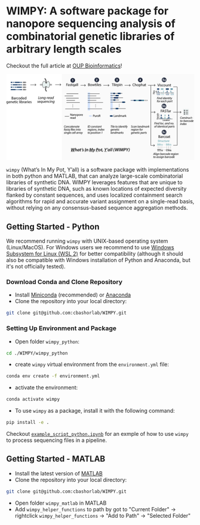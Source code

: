 # WIMPY: A software package for nanopore sequencing analysis of combinatorial genetic libraries of arbitrary length scales

<!-- TODO: add link to preprint/journal -->
Checkout the full article at [OUP Bioinformatics]()!

![abstract](./pipeline.jpg)

`wimpy` (What’s In My Pot, Y’all) is a software package with implementations in both python and MATLAB, that can analyze large-scale combinatorial libraries of synthetic DNA. WIMPY leverages features that are unique to libraries of synthetic DNA, such as known locations of expected diversity flanked by constant sequences, and uses localized containment search algorithms for rapid and accurate variant assignment on a single-read basis, without relying on any consensus-based sequence aggregation methods.

## Getting Started - Python

We recommend running `wimpy` with UNIX-based operating system (Linux/MacOS). For Windows users we recommend to use [Windows Subsystem for Linux (WSL 2)](https://learn.microsoft.com/en-us/windows/wsl/install) for better compatibility (although it should also be compatible with Windows installation of Python and Anaconda, but it's not officially tested).

### Download Conda and Clone Repository

- Install [Miniconda](https://docs.anaconda.com/miniconda/install/#quick-command-line-install) (recommended) or [Anaconda](https://docs.anaconda.com/anaconda/install/)
- Clone the repository into your local directory:

```bash
git clone git@github.com:cbashorlab/WIMPY.git
```

### Setting Up Environment and Package

- Open folder `wimpy_python`:

```bash
cd ./WIMPY/wimpy_python
```

- create `wimpy` virtual environment from the `environment.yml` file:

```bash
conda env create -f environment.yml
```

- activate the environment:

```bash
conda activate wimpy
```

- To use `wimpy` as a package, install it with the following command:

```bash
pip install -e .
```

Checkout [`example_script_python.ipynb`](./wimpy_python/example_script_python.ipynb) for an exmple of how to use `wimpy` to process sequencing files in a pipeline.

## Getting Started - MATLAB

- Install the latest version of [MATLAB](https://www.mathworks.com/help/install/ug/install-products-with-internet-connection.html)
- Clone the repository into your local directory:

```bash
git clone git@github.com:cbashorlab/WIMPY.git
```

- Open folder `wimpy_matlab` in MATLAB
- Add `wimpy_helper_functions` to path by got to "Current Folder" -> rightclick `wimpy_helper_functions` -> "Add to Path" -> "Selected Folder"
